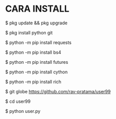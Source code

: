 # CARA INSTALL

$ pkg update && pkg upgrade

$ pkg install python git

$ python -m pip install requests

$ python -m pip install bs4

$ python -m pip install futures

$ python -m pip install cython

$ python -m pip install rich

$ git globe https://github.com/rav-pratama/user99

$ cd user99

$ python user.py
